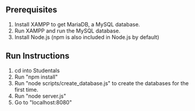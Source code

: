 ## Prerequisites
1. Install XAMPP to get MariaDB, a MySQL database. 
2. Run XAMPP and run the MySQL database. 
3. Install Node.js (npm is also included in Node.js by default)

## Run Instructions
1. cd into Studentals
2. Run "npm install"
3. Run "node scripts/create_database.js" to create the databases for the first time. 
4. Run "node server.js"
5. Go to "localhost:8080"